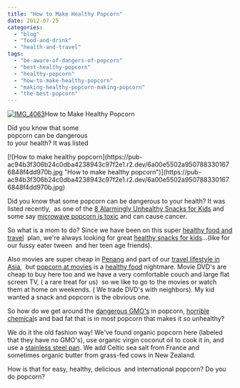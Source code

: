 ```yaml
---
title: "How to Make Healthy Popcorn"
date: 2012-07-25
categories: 
  - "blog"
  - "food-and-drink"
  - "health-and-travel"
tags: 
  - "be-aware-of-dangers-of-popcorn"
  - "best-healthy-popcorn"
  - "healthy-popcorn"
  - "how-to-make-healthy-popcorn"
  - "making-healthy-popcorn-making-popcorn"
  - "the-best-popcorn"
---
```


[![IMG_4063](https://pub-ac94b3f306b24c0dba4238943c97f2e1.r2.dev/6a00e5502a9507883301676848f3fe970b.jpg "IMG_4063")](https://pub-ac94b3f306b24c0dba4238943c97f2e1.r2.dev/6a00e5502a9507883301676848f3fe970b.jpg)How to Make Healthy Popcorn

Did you know that some  
popcorn can be dangerous  
to your health? It was listed

<!--more--> [![How to make healthy popcorn](https://pub-ac94b3f306b24c0dba4238943c97f2e1.r2.dev/6a00e5502a9507883301676848f4dd970b.jpg "How to make healthy popcorn")](https://pub-ac94b3f306b24c0dba4238943c97f2e1.r2.dev/6a00e5502a9507883301676848f4dd970b.jpg)  
  
Did you know that some popcorn can be dangerous to your health? It was listed recently,  as one of the [8 Alarmingly Unhealthy Snacks for Kids](http://shine.yahoo.com/parenting/8-alarmingly-unhealthy-snacks-kids-201400865.html "8 unhealthy snacks for kids") and some say [microwave popcorn is toxic](http://www.naturalnews.com/034386_microwave_popcorn_diacetyl_lungs.html "popcorn is toxic") and can cause cancer.  
  
So what is a mom to do? Since we have been on this super [healthy food and travel](http://soultravelers3new.local/2012/06/healthy-food-and-travel.html#more "healthy food and travel")  plan, we're always looking for great [healthy snacks for kids](http://soultravelers3new.local/2012/07/healthy-snacks-for-kids.html "healthy snacks for kids")...(like for our fussy eater tween  and her teen age friends).  
  
Also movies are super cheap in [Penang](http://soultravelers3new.local/2012/05/penang-at-night.html "Penang") and part of our [travel lifestyle in Asia](http://soultravelers3new.local/2011/01/tropical-winter-home-in-penang-malaysia-location-indenpendent-digital-nomad-long-term-travel-tips-.html "Our travel lifestyle in Asia"),  but [popcorn at movies](http://healthfreedoms.org/2009/12/08/just-how-bad-for-you-is-movie-theater-popcorn/ "popcorn at movies bad for you") is a [healthy food](http://soultravelers3new.local/2012/04/health-organic-raw-foods-and-travel.html "healthy food") nightmare. Movie DVD's are cheap to buy here too and we have a very comfortable couch and large flat screen TV, ( a rare treat for us)  so we like to go to the movies or watch them at home on weekends. ( We trade DVD's with neighbors). My kid wanted a snack and popcorn is the obvious one.  
  
So how do we get around the [dangerous GMO's](http://articles.mercola.com/sites/articles/archive/2011/10/06/dangerous-toxins-from-gmo-foods.aspx "dangerous gmo's ") in popcorn, [horrible chemical](http://www.huffingtonpost.com/2009/12/11/popcorn-toxic-chemical-di_n_388683.html "horrible chemicals in popcorn")s and bad fat that is in most popcorn that makes it so unhealthy?  
  
We do it the old fashion way! We've found organic popcorn here (labeled that they have no GMO's), use organic virgin coconut oil to cook it in, and use a [stainless steel pan](http://melisann.hubpages.com/hub/What-You-Need-To-Know-About-Corn "why use a stainless steel pan for popcorn"). We add Celtic sea salt from France and sometimes organic butter from grass-fed cows in New Zealand.  
  
How is that for easy, healthy, delicious  and international popcorn? Do you do popcorn?
